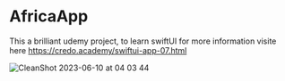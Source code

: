 # AfricaApp

This a brilliant udemy project, to learn swiftUI
for more information visite here https://credo.academy/swiftui-app-07.html

![CleanShot 2023-06-10 at 04 03 44](https://github.com/ehsan2793/AfricaApp/assets/84936400/ab113252-7f7e-42c3-b023-282b86622cd2)
